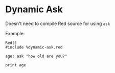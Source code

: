 # Dynamic Ask

Doesn't need to compile Red source for using `ask`

Example:
```
Red[]
#include %dynamic-ask.red

age: ask "how old are you?"

print age
```
